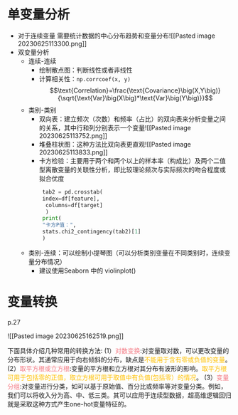# 单变量分析

- 对于连续变量
  需要统计数据的中心分布趋势和变量分布![[Pasted image 20230625113300.png]]
- 双变量分析
	- 连续-连续
		- 绘制散点图：判断线性或者非线性
		- 计算相关性：`np.corrcoef(x, y)`$$\text{Correlation}=\frac{\text{Covariance}\big(X,Y\big)}{\sqrt{\text{Var}\big(X\big)*\text{Var}\big(Y\big)}}$$
	- 类别-类别
		- 双向表：建立频次（次数）和频率（占比）的双向表来分析变量之间的关系，其中行和列分别表示一个变量![[Pasted image 20230625113752.png]]
		- 堆叠柱状图：这种方法比双向表更直观![[Pasted image 20230625113833.png]]
		- 卡方检验：主要用于两个和两个以上的样本率（构成比）及两个二值型离散变量的关联性分析，即比较理论频次与实际频次的吻合程度或拟合优度
		  ```python
		   tab2 = pd.crosstab(
		   index=df[feature],
			columns=df[target]
			)
		   print(
		   "卡方P值：",
		   stats.chi2_contingency(tab2)[1]
		   )
		  ```
	- 类别-连续：可以绘制小提琴图（可以分析类别变量在不同类别时，连续变量分布情况）
		- 建议使用Seaborn 中的 violinplot()

# 变量转换
p.27

![[Pasted image 20230625162519.png]]

下面具体介绍几种常用的转换方法:
(1）<font color="#f47983">对数变换</font>:对变量取对数，可以更改变量的分布形状。其通常应用于向右倾斜的分布，缺点是<font color="#ffc000">不能用于含有零或负值的变量</font>。
(2）<font color="#f47983">取平方根或立方根</font>:变量的平方根和立方根对其分布有波形的影响。<font color="#ffc000">取平方根可用于包括零的正值，取立方根可用于取值中有负值(包括零）的情况</font>。
(3）<font color="#f47983">变量分组</font>:对变量进行分类，如可以基于原始值、百分比或频率等对变量分类。例如，我们可以将收入分为高、中、低三类。其可以应用于连续型数据，超高维逻辑回归就是采取这种方式产生one-hot变量特征的。
